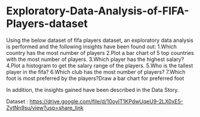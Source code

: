 # Exploratory-Data-Analysis-of-FIFA-Players-dataset

Using the below dataset of fifa players dataset, an exploratory data analysis is performed and the following insights have been found out:
1.Which country has the most number of players
2.Plot a bar chart of 5 top countries with the most number of players. 
3.Which player has the highest salary? 
4.Plot a histogram to get the salary range of the players. 
5.Who is the tallest player in the fifa? 
6.Which club has the most number of players? 
7.Which foot is most preferred by the players?Draw a bar chart for preferred foot

In addition, the insights gained have been described in the Data Story. 

Dataset : 
https://drive.google.com/file/d/10oyIT1KPdwUqeU9-2LX0xE5-ZytNn9su/view?usp=share_link
